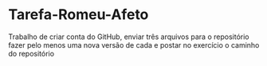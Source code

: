 # Tarefa-Romeu-Afeto
Trabalho de criar conta do GitHub, enviar três arquivos para o repositório  fazer  pelo menos uma nova versão de cada e postar no exercício o caminho do repositório 
